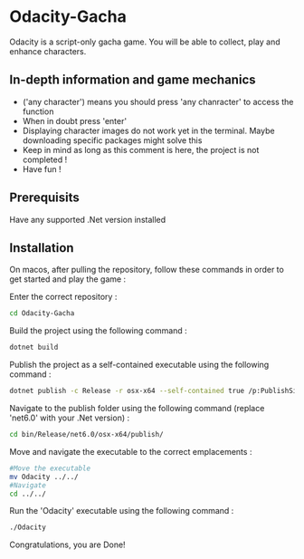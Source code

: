 # Odacity-Gacha

Odacity is a script-only gacha game. You will be able to collect, play and enhance characters.

## In-depth information and game mechanics

* ('any character') means you should press 'any chanracter' to access the function
* When in doubt press 'enter'
* Displaying character images do not work yet in the terminal. Maybe downloading specific packages might solve this
* Keep in mind as long as this comment is here, the project is not completed !
* Have fun !

## Prerequisits

Have any supported .Net version installed

## Installation

On macos, after pulling the repository, follow these commands in order to get started and play the game :

Enter the correct repository :

```bash
cd Odacity-Gacha
```

Build the project using the following command :

```bash
dotnet build
```

Publish the project as a self-contained executable using the following command :

```bash
dotnet publish -c Release -r osx-x64 --self-contained true /p:PublishSingleFile=true
```

Navigate to the publish folder using the following command (replace 'net6.0' with your .Net version) :

```bash
cd bin/Release/net6.0/osx-x64/publish/
```

Move and navigate the executable to the correct emplacements :

```bash
#Move the executable
mv Odacity ../../
#Navigate
cd ../../
```

Run the 'Odacity' executable using the following command :

```bash
./Odacity
```

Congratulations, you are Done!